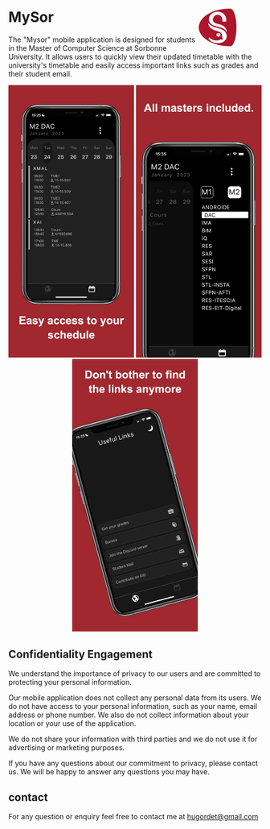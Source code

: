 # MySor <img src="assets/Assets.xcassets/AppIcon.appiconset/1024.png" alt="App Icon" align="right" width="75" style="border-radius: 50%; padding-right: 50px;"/>

The "Mysor" mobile application is designed for students in the Master of Computer Science at Sorbonne University. It allows users to quickly view their updated timetable with the university's timetable and easily access important links such as grades and their student email.

<p align="center">
  <img src="./assets/m0.png" alt="Image 1" width="250"/>
  <img src="./assets/m1.png" alt="Image 2" width="250"/>
  <img src="./assets/m2.png" alt="Image 3" width="250"/>
</p>


## Confidentiality Engagement
We understand the importance of privacy to our users and are committed to protecting your personal information.

Our mobile application does not collect any personal data from its users. We do not have access to your personal information, such as your name, email address or phone number. We also do not collect information about your location or your use of the application.

We do not share your information with third parties and we do not use it for advertising or marketing purposes.

If you have any questions about our commitment to privacy, please contact us. We will be happy to answer any questions you may have.

## contact

For any question or enquiry feel free to contact me at hugordet@gmail.com

